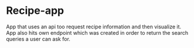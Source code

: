 # Recipe-app
App that uses an api too request recipe information and then visualize it. App also hits own endpoint which was created in order to return the search queries a user can ask for.
